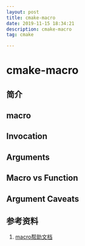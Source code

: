 ```yaml
---
layout: post
title: cmake-macro
date: 2019-11-15 18:34:21
description: cmake-macro
tag: cmake

---
```



# cmake-macro

## 简介

## macro

## Invocation

## Arguments

## Macro vs Function

## Argument Caveats

## 参考资料

1. [macro帮助文档](https://cmake.org/cmake/help/latest/command/macro.html)
